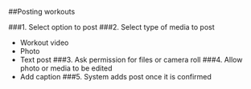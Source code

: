 ##Posting workouts

###1. Select option to post
###2. Select type of media to post
- Workout video 
- Photo
- Text post
###3. Ask permission for files or camera roll
###4. Allow photo or media to be edited
- Add caption
###5. System adds post once it is confirmed


